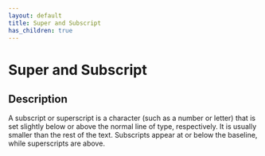 ```yaml
---
layout: default
title: Super and Subscript
has_children: true
---
```


# Super and Subscript

## Description
A subscript or superscript is a character (such as a number or letter) that is set slightly below or above the normal line of type, respectively. It is usually smaller than the rest of the text. Subscripts appear at or below the baseline, while superscripts are above.

